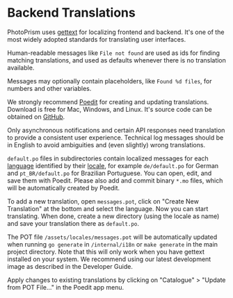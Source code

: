 # Backend Translations

PhotoPrism uses [gettext](https://en.wikipedia.org/wiki/Gettext) for localizing frontend and backend.
It's one of the most widely adopted standards for translating user interfaces.
 
Human-readable messages like `File not found` are used as ids for finding matching translations, 
and used as defaults whenever there is no translation available.

Messages may optionally contain placeholders, like `Found %d files`, for numbers and 
other variables.

We strongly recommend [Poedit](https://poedit.net/download) for creating and updating translations.
Download is free for Mac, Windows, and Linux.
It's source code can be obtained on [GitHub](https://github.com/vslavik/poedit).

Only asynchronous notifications and certain API responses need translation to provide a 
consistent user experience.
Technical log messages should be in English to avoid ambiguities and (even slightly) wrong translations. 

`default.po` files in subdirectories contain localized messages for each 
[language](https://www.gnu.org/software/gettext/manual/html_node/Usual-Language-Codes.html) identified 
by their [locale](https://www.gnu.org/software/gettext/manual/html_node/Locale-Names.html),
for example `de/default.po` for German and `pt_BR/default.po` for Brazilian Portuguese. 
You can open, edit, and save them with Poedit. Please also add and commit binary `*.mo` files, 
which will be automatically created by Poedit.

To add a new translation, open `messages.pot`, click on "Create New Translation" at the bottom and select
the language. Now you can start translating.
When done, create a new directory (using the locale as name) and save your translation there as `default.po`.

The POT file `/assets/locales/messages.pot` will be automatically updated when 
running `go generate` in `/internal/i18n` or `make generate` in the main project directory.
Note that this will only work when you have gettext installed on your system.
We recommend using our latest development image as described in the Developer Guide.

Apply changes to existing translations by clicking on "Catalogue" > "Update from POT File..." 
in the Poedit app menu.

